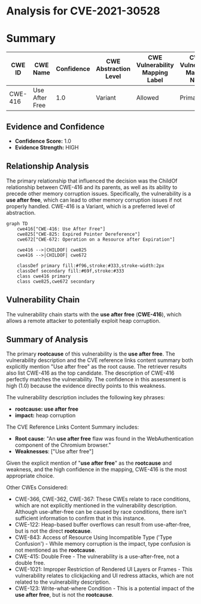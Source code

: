 # Analysis for CVE-2021-30528

# Summary
| CWE ID | CWE Name | Confidence | CWE Abstraction Level | CWE Vulnerability Mapping Label | CWE-Vulnerability Mapping Notes |
|---|---|---|---|---|---|
| CWE-416 | Use After Free | 1.0 | Variant | Allowed | Primary CWE |

## Evidence and Confidence

*   **Confidence Score:** 1.0
*   **Evidence Strength:** HIGH

## Relationship Analysis
The primary relationship that influenced the decision was the ChildOf relationship between CWE-416 and its parents, as well as its ability to precede other memory corruption issues. Specifically, the vulnerability is a **use after free**, which can lead to other memory corruption issues if not properly handled. CWE-416 is a Variant, which is a preferred level of abstraction.

```mermaid
graph TD
    cwe416["CWE-416: Use After Free"]
    cwe825["CWE-825: Expired Pointer Dereference"]
    cwe672["CWE-672: Operation on a Resource after Expiration"]

    cwe416 -->|CHILDOF| cwe825
    cwe416 -->|CHILDOF| cwe672

    classDef primary fill:#f96,stroke:#333,stroke-width:2px
    classDef secondary fill:#69f,stroke:#333
    class cwe416 primary
    class cwe825,cwe672 secondary
```

## Vulnerability Chain
The vulnerability chain starts with the **use after free** (**CWE-416**), which allows a remote attacker to potentially exploit heap corruption.

## Summary of Analysis
The primary **rootcause** of this vulnerability is the **use after free**. The vulnerability description and the CVE reference links content summary both explicitly mention "Use after free" as the root cause. The retriever results also list CWE-416 as the top candidate. The description of CWE-416 perfectly matches the vulnerability. The confidence in this assessment is high (1.0) because the evidence directly points to this weakness.

The vulnerability description includes the following key phrases:
- **rootcause:** **use after free**
- **impact:** heap corruption

The CVE Reference Links Content Summary includes:
- **Root cause**: "An **use after free** flaw was found in the WebAuthentication component of the Chromium browser."
- **Weaknesses**: ["Use after free"]

Given the explicit mention of "**use after free**" as the **rootcause** and weakness, and the high confidence in the mapping, CWE-416 is the most appropriate choice.

Other CWEs Considered:

*   CWE-366, CWE-362, CWE-367: These CWEs relate to race conditions, which are not explicitly mentioned in the vulnerability description. Although use-after-free can be caused by race conditions, there isn't sufficient information to confirm that in this instance.
*   CWE-122: Heap-based buffer overflows can result from use-after-free, but is not the direct **rootcause**.
*   CWE-843: Access of Resource Using Incompatible Type ('Type Confusion') - While memory corruption is the impact, type confusion is not mentioned as the **rootcause**.
*   CWE-415: Double Free - The vulnerability is a use-after-free, not a double free.
*   CWE-1021: Improper Restriction of Rendered UI Layers or Frames - This vulnerability relates to clickjacking and UI redress attacks, which are not related to the vulnerability description.
*   CWE-123: Write-what-where Condition - This is a potential impact of the **use after free**, but is not the **rootcause**.
